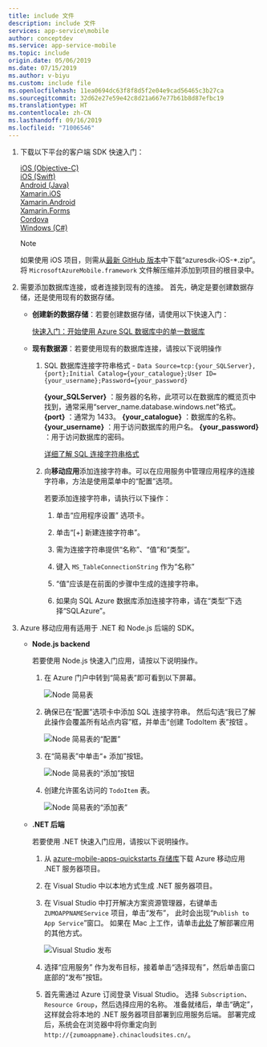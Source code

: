 ```yaml
---
title: include 文件
description: include 文件
services: app-service\mobile
author: conceptdev
ms.service: app-service-mobile
ms.topic: include
origin.date: 05/06/2019
ms.date: 07/15/2019
ms.author: v-biyu
ms.custom: include file
ms.openlocfilehash: 11ea0694dc63f8f8d5f2e04e9cad56465c3b27ca
ms.sourcegitcommit: 32d62e27e59e42c8d21a667e77b61b8d87efbc19
ms.translationtype: HT
ms.contentlocale: zh-CN
ms.lasthandoff: 09/16/2019
ms.locfileid: "71006546"
---
```

1. 下载以下平台的客户端 SDK 快速入门：
    
    [iOS (Objective-C)](https://github.com/Azure/azure-mobile-apps-quickstarts/tree/master/client/iOS)  
    [iOS (Swift)](https://github.com/Azure/azure-mobile-apps-quickstarts/tree/master/client/iOS-Swift)  
    [Android (Java)](https://github.com/Azure/azure-mobile-apps-quickstarts/tree/master/client/android)  
    [Xamarin.iOS](https://github.com/Azure/azure-mobile-apps-quickstarts/tree/master/client/xamarin.iOS)  
    [Xamarin.Android](https://github.com/Azure/azure-mobile-apps-quickstarts/tree/master/client/xamarin.android)  
    [Xamarin.Forms](https://github.com/Azure/azure-mobile-apps-quickstarts/tree/master/client/xamarin.forms)  
    [Cordova](https://github.com/Azure/azure-mobile-apps-quickstarts/tree/master/client/cordova)  
    [Windows (C#)](https://github.com/Azure/azure-mobile-apps-quickstarts/tree/master/client/windows-uwp-cs)  

    > [!NOTE]
    > 如果使用 iOS 项目，则需从[最新 GitHub 版本](https://github.com/Azure/azure-mobile-apps-ios-client/releases/latest)中下载“azuresdk-iOS-\*.zip”。 将 `MicrosoftAzureMobile.framework` 文件解压缩并添加到项目的根目录中。
    >

2. 需要添加数据库连接，或者连接到现有的连接。 首先，确定是要创建数据存储，还是使用现有的数据存储。

    - **创建新的数据存储**：若要创建数据存储，请使用以下快速入门：

        [快速入门：开始使用 Azure SQL 数据库中的单一数据库](/sql-database/sql-database-single-database-quickstart-guide)

    - **现有数据源**：若要使用现有的数据库连接，请按以下说明操作

        1. SQL 数据库连接字符串格式 - `Data Source=tcp:{your_SQLServer},{port};Initial Catalog={your_catalogue};User ID={your_username};Password={your_password}`

           **{your_SQLServer}** ：服务器的名称，此项可以在数据库的概览页中找到，通常采用“server_name.database.windows.net”格式。
            **{port}** ：通常为 1433。
            **{your_catalogue}** ：数据库的名称。
            **{your_username}** ：用于访问数据库的用户名。
            **{your_password}** ：用于访问数据库的密码。

            [详细了解 SQL 连接字符串格式](https://docs.microsoft.com/dotnet/framework/data/adonet/connection-string-syntax#sqlclient-connection-strings)

        2. 向**移动应用**添加连接字符串。可以在应用服务中管理应用程序的连接字符串，方法是使用菜单中的“配置”选项。 

            若要添加连接字符串，请执行以下操作：

            1. 单击“应用程序设置”  选项卡。

            2. 单击“[+] 新建连接字符串”。 

            3. 需为连接字符串提供“名称”、“值”和“类型”。   

            4. 键入 `MS_TableConnectionString` 作为“名称” 

            5. “值”应该是在前面的步骤中生成的连接字符串。

            6. 如果向 SQL Azure 数据库添加连接字符串，请在“类型”下选择“SQLAzure”。  

3. Azure 移动应用有适用于 .NET 和 Node.js 后端的 SDK。

   - **Node.js backend**
    
     若要使用 Node.js 快速入门应用，请按以下说明操作。

     1. 在 Azure 门户中转到“简易表”即可看到以下屏幕。 
      
        ![Node 简易表](./media/app-service-mobile-configure-new-backend/node-easy-tables.png)

     2. 确保已在“配置”选项卡中添加 SQL 连接字符串。  然后勾选“我已了解此操作会覆盖所有站点内容”框，并单击“创建 TodoItem 表”按钮   。
     
        ![Node 简易表的“配置”](./media/app-service-mobile-configure-new-backend/node-easy-tables-configuration.png)

     3. 在“简易表”中单击“+ 添加”按钮。  
    
        ![Node 简易表的“添加”按钮](./media/app-service-mobile-configure-new-backend/node-easy-tables-add.png)

     4. 创建允许匿名访问的 `TodoItem` 表。
      
        ![Node 简易表的“添加表”](./media/app-service-mobile-configure-new-backend/node-easy-tables-table-add.png)

   - **.NET 后端**
    
        若要使用 .NET 快速入门应用，请按以下说明操作。

        1. 从 [azure-mobile-apps-quickstarts 存储库](https://github.com/Azure/azure-mobile-apps-quickstarts/tree/master/backend/dotnet/Quickstart)下载 Azure 移动应用 .NET 服务器项目。

        2. 在 Visual Studio 中以本地方式生成 .NET 服务器项目。

        3. 在 Visual Studio 中打开解决方案资源管理器，右键单击 `ZUMOAPPNAMEService` 项目，单击“发布”，  此时会出现“`Publish to App Service`”窗口。 如果在 Mac 上工作，请单击[此处](/app-service/deploy-local-git)了解部署应用的其他方式。
        
           ![Visual Studio 发布](./media/app-service-mobile-configure-new-backend/visual-studio-publish.png)

        4. 选择“应用服务”  作为发布目标，接着单击“选择现有”，然后单击窗口底部的“发布”按钮。  

        5. 首先需通过 Azure 订阅登录 Visual Studio。 选择 `Subscription`、`Resource Group`，然后选择应用的名称。 准备就绪后，单击“确定”，这样就会将本地的 .NET 服务器项目部署到应用服务后端。  部署完成后，系统会在浏览器中将你重定向到 `http://{zumoappname}.chinacloudsites.cn/`。
